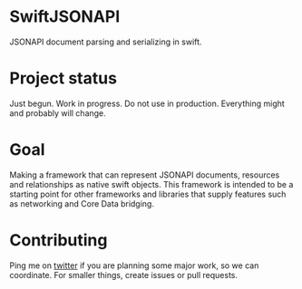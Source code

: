# SwiftJSONAPI
JSONAPI document parsing and serializing in swift.

# Project status
Just begun. Work in progress. Do not use in production. Everything might and probably will change.

# Goal
Making a framework that can represent JSONAPI documents, resources and relationships as native swift objects. 
This framework is intended to be a starting point for other frameworks and libraries that supply features such as networking and Core Data bridging.

# Contributing
Ping me on [twitter](http://twitter.com/thomassnielsen) if you are planning some major work, so we can coordinate. For smaller things, create issues or pull requests.
